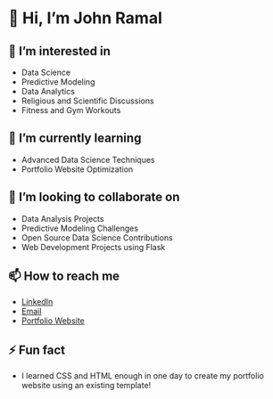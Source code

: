 # 👋 Hi, I’m John Ramal

## 👀 I’m interested in
- Data Science
- Predictive Modeling
- Data Analytics
- Religious and Scientific Discussions
- Fitness and Gym Workouts

## 🌱 I’m currently learning
- Advanced Data Science Techniques
- Portfolio Website Optimization

## 💞️ I’m looking to collaborate on
- Data Analysis Projects
- Predictive Modeling Challenges
- Open Source Data Science Contributions
- Web Development Projects using Flask

## 📫 How to reach me
- [LinkedIn](https://www.linkedin.com/in/johnramal)
- [Email](mailto:johnailia51@gmail.com)
- [Portfolio Website](https://johnramal.github.io)

## ⚡ Fun fact
- I learned CSS and HTML enough in one day to create my portfolio website using an existing template!

